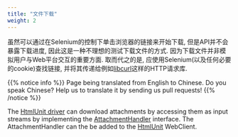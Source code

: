 ```yaml
---
title: "文件下载"
weight: 2
---
```



虽然可以通过在Selenium的控制下单击浏览器的链接来开始下载, 但是API并不会暴露下载进度, 因此这是一种不理想的测试下载文件的方式.
因为下载文件并非模拟用户与Web平台交互的重要方面. 取而代之的是, 应使用Selenium(以及任何必要的cookie)查找链接, 并将其传递给例如[libcurl](//curl.haxx.se/libcurl/)这样的HTTP请求库.

{{% notice info %}}
<i class="fas fa-language"></i> Page being translated from 
English to Chinese. Do you speak Chinese? Help us to translate
it by sending us pull requests!
{{% /notice %}}

The [HtmlUnit driver](https://github.com/SeleniumHQ/htmlunit-driver) can download attachments by accessing them as input streams by implementing the [AttachmentHandler](https://htmlunit.sourceforge.io/apidocs/com/gargoylesoftware/htmlunit/attachment/AttachmentHandler.html) interface. The AttachmentHandler can the be added to the [HtmlUnit](https://htmlunit.sourceforge.io/) WebClient.
